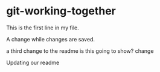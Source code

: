 # git-working-together

This is the first line in my file. 

A change while changes are saved.

a third change to the readme 
is this going to show? 
change

Updating our readme